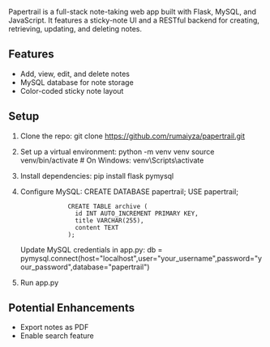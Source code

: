 Papertrail is a full-stack note-taking web app built with Flask, MySQL, and JavaScript.
It features a sticky-note UI and a RESTful backend for creating, retrieving, updating, and deleting notes.

## Features
- Add, view, edit, and delete notes
- MySQL database for note storage
- Color-coded sticky note layout

## Setup
1. Clone the repo: git clone https://github.com/rumaiyza/papertrail.git
2. Set up a virtual environment: python -m venv venv
                               source venv/bin/activate  # On Windows: venv\Scripts\activate
3. Install dependencies: pip install flask pymysql
4. Configure MySQL: CREATE DATABASE papertrail;
                    USE papertrail;

                    CREATE TABLE archive (
                      id INT AUTO_INCREMENT PRIMARY KEY,
                      title VARCHAR(255),
                      content TEXT
                    );

   Update MySQL credentials in app.py: db = pymysql.connect(host="localhost",user="your_username",password="your_password",database="papertrail")
6. Run app.py

## Potential Enhancements
- Export notes as PDF
- Enable search feature


